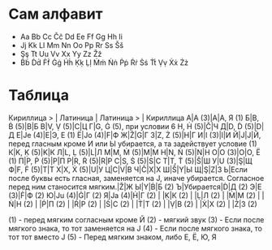 # Сам алфавит
- Aa Bb Cc Čč Dd Ee Ff Gg Hh Ii
- Jj Kk Ll Mm Nn Oo Pp Rr Ss Šš
- Şş Tt Uu Vv Xx Yy Zz Žž 
- Ḃḃ Ḋḋ Ḟḟ Ġġ Ḣḣ Ḳḳ Ḷḷ Ṁṁ Ṅṅ Ṗṗ Ṙṙ Ṡṡ Ṫṫ Ṿṿ Ẋẋ Żż
# Таблица 
Кириллица > | Латиница | Латиница > | Кириллица
А|A (3)|A|А, Я (1)
Б|B, Ḃ (5)|B|Б
В|V, Ṿ (5)|C|Ц
Г|G, Ġ (5), при условии 6 H, Ḣ (5)|Č|Ч
Д|D, Ḋ (5)|D|Д
Е|Je (4)|E|Э, Е (1)
Ё|Jo (4)|F|Ф
Ж|Ž|G|Г
З|Z, Ż (5)|H|Г
И|I (3)|I|И
Й|J|J|Й, перед гласным кроме И или Ы убирается, а та задействует условие (1)
К|K, Ḳ (5)|K|К
Л|L, Ḷ (5)|L|Л
М|M, Ṁ (5)|M|М
Н|N, Ṅ (5)|N|Н
О|O (3)|O|О, Ё (1)
П|P, Ṗ (5)|P|П
Р|R, Ṙ (5)|R|Р
С|S, Ṡ (5)|S|С
Т|T, Ṫ (5)|Š|Ш
У|U (3)|Ş|Щ
Ф|F, Ḟ (5)|T|Т
Х|X, Ẋ (5)|U|У
Ц|C|V|В
Ч|Č|X|Х
Ш|Š|Y|Ы
Щ|Ş|Z|З
Ь|Если после буквы есть гласная, заменяется на J, иначе убирается. Согласное перед ним станосится мягким.|Ž|Ж
Ы|Y|Ḃ|Б (2)
Ъ|Убирается|Ḋ|Д (2)
Э|E (3)|Ḟ|Ф (2)
Ю|Ju (4)|Ġ|Г (2)
Я|Ja (4)|Ḣ|Г (2)
 | |Ḳ|К (2)
 | |Ḷ|Л (2)
 | |Ṁ|М (2)
 | |Ṅ|Н (2)
 | |Ṗ|П (2)
 | |Ṙ|Р (2)
 | |Ṡ|С (2)
 | |Ṫ|Т (2)
 | |Ṿ|В (2)
 | |Ẋ|Х (2)
 | |Ż|З (2)

(1) - перед мягким согласным кроме Й
(2) - мягкий звук
(3) - Если после мягкого знака, то тот заменяется на J
(4) - Если после мягкого знака, то тот тот вместо J
(5) - Перед мягким знаком, либо Е, Ё, Ю, Я
